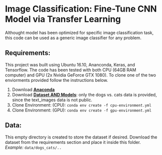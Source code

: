 # Image Classification: Fine-Tune CNN Model via Transfer Learning
Althought model has been optimized for specific image classification task, this code can be used as a generic image classifier for any problem.

## Requirements:
This project was built using Ubuntu 16.10, Ananconda, Keras, and Tensorflow. The code has been tested with both CPU (64GB RAM computer) and GPU (2x Nvidia GeForce GTX 1080). To clone one of the two enviorments provided follow the instructions below.

1. Download [__Anaconda__](https://www.continuum.io/downloads)
2. Download [__Dataset AND Models__](https://my.pcloud.com/publink/show?code=VZvzMlZyPYO1hSn92LXdzmGNr9y1j7qKDzX): only the dogs vs. cats data is provided, since the text_images data is not public.
3. Clone Environment: (CPU): `conda env create -f cpu-environment.yml`
3. Clone Environment: (GPU): `conda env create -f gpu-environment.yml`

## Data: 
This empty directory is created to store the dataset if desired. Download the dataset from the requirements section and place it inside this folder. 
_Example:_ `data/dogs_cats/..`